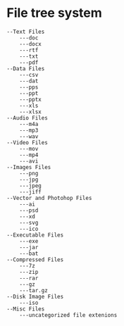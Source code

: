 # File tree system
    --Text Files
        ---doc
        ---docx
        ---rtf
        ---txt
        ---pdf
    --Data Files
        ---csv
        ---dat
        ---pps
        ---ppt
        ---pptx
        ---xls
        ---xlsx
    --Audio Files
        ---m4a
        ---mp3
        ---wav
    --Video Files
        ---mov
        ---mp4
        ---avi
    --Images Files
        ---png
        ---jpg
        ---jpeg
        ---jiff
    --Vector and Photohop Files
        ---ai
        ---psd
        ---xd
        ---svg
        ---ico
    --Executable Files
        ---exe
        ---jar
        ---bat
    --Compressed Files
        ---7z
        ---zip
        ---rar
        ---gz
        ---tar.gz
    --Disk Image Files
        ---iso
    --Misc Files
        ---uncategorized file extenions
    

